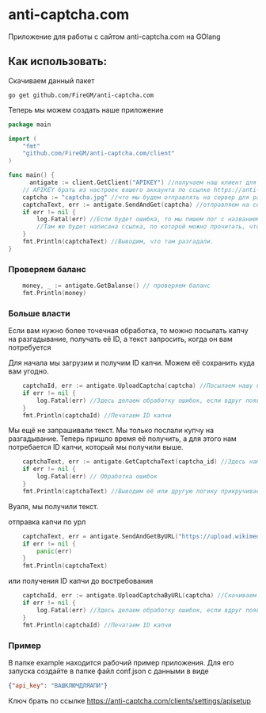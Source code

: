 # anti-captcha.com
Приложение для работы с сайтом anti-captcha.com на GOlang

## Как использовать:
Скачиваем данный пакет
```
go get github.com/FireGM/anti-captcha.com
```
Теперь мы можем создать наше приложение
```go
package main

import (
	"fmt"
	"github.com/FireGM/anti-captcha.com/client"
)

func main() {
	  antigate := client.GetClient("APIKEY") //получаем наш клиент для работы с API сайта anti-captcha.com.
    // APIKEY брать из настроек вашего аккаунта по ссылке https://anti-captcha.com/clients/settings/apisetup
    captcha := "captcha.jpg" //что мы будем отправлять на сервер для разгадования.
    captchaText, err := antigate.SendAndGet(captcha) //отправляем на сервер нашу каптчу и получаем сразу разгаданный текст или ошибку
    if err != nil {
        log.Fatal(err) //Если будет ошибка, то мы пишем лог с названием ошибки.
        //Там же будет написана ссылка, по которой можно прочитать, что эта ошибка означает, если это ошибка сайта anti-captcha.com
    }
    fmt.Println(captchaText) //Выводим, что там разгадали.
}
```
### Проверяем баланс
```go 
	money, _ := antigate.GetBalanse() // проверяем баланс
	fmt.Println(money)
```

### Больше власти
Если вам нужно более точечная обработка, то можно посылать капчу на разгадывание, получать её ID, а текст запросить, когда он вам потребуется

Для начала мы загрузим и получим ID капчи. Можем её сохранить куда вам угодно.

```go
	captchaId, err := antigate.UploadCaptcha(captcha) //Посылаем нашу капчу на разгадывание и получаем её ID в формате строки.
	if err != nil {
		log.Fatal(err) //Здесь делаем обработку ошибок, если вдруг появились онные
	}
	fmt.Println(captchaId) //Печатаем ID капчи
```

Мы ещё не запрашивали текст. Мы только послали купчу на разгадывание.
Теперь пришло время её получить, а для этого нам потребается ID капчи, который мы получили выше.

```go
	captchaText, err := antigate.GetCaptchaText(captcha_id) //Здесь нам потребовалось получить текст капчи.
	if err != nil {
		log.Fatal(err) // Обработка ошибок
	}
	fmt.Println(captchaText) //Выводим её или другую логику прикручиваем.
```
Вуаля, мы получили текст.


отправка капчи по урл

```go
	captchaText, err = antigate.SendAndGetByURL("https://upload.wikimedia.org/wikipedia/commons/c/c7/Captcha_voorbeeld.jpg")
	if err != nil {
		panic(err)
	}
	fmt.Println(captchaText)
```
или получения ID капчи до востребования

```go
	captchaId, err := antigate.UploadCaptchaByURL(captcha) //Скачиваем и посылаем нашу капчу на разгадывание и получаем её ID в формате строки.
	if err != nil {
		log.Fatal(err) //Здесь делаем обработку ошибок, если вдруг появились онные
	}
	fmt.Println(captchaId) //Печатаем ID капчи
```

### Пример
В папке example находится рабочий пример приложения. Для его запуска создайте в папке файл conf.json с данными в виде 

```json
{"api_key": "ВАШКЛЮЧДЛЯАПИ"}
```
Ключ брать по ссылке https://anti-captcha.com/clients/settings/apisetup